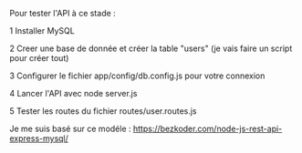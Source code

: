 Pour tester l'API à ce stade :

1 Installer MySQL

2 Creer une base de donnée et créer la table "users" (je vais faire un script pour créer tout)

3 Configurer le fichier app/config/db.config.js pour votre connexion

4 Lancer l'API avec node server.js

5 Tester les routes du fichier routes/user.routes.js


Je me suis basé sur ce modéle : https://bezkoder.com/node-js-rest-api-express-mysql/